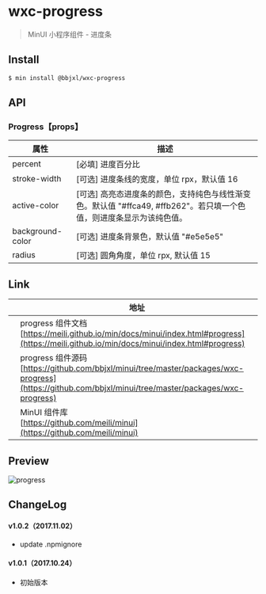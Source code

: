 # wxc-progress

> MinUI 小程序组件 - 进度条

## Install

``` bash
$ min install @bbjxl/wxc-progress
```

## API

### Progress【props】

| 属性 | 描述 |
| --- | --- |
| percent | [必填] 进度百分比 |
| stroke-width | [可选] 进度条线的宽度，单位 rpx，默认值 16 |
| active-color | [可选] 高亮态进度条的颜色，支持纯色与线性渐变色。默认值 "#ffca49, #ffb262"。若只填一个色值，则进度条显示为该纯色值。 |
| background-color | [可选] 进度条背景色，默认值 "#e5e5e5" |
| radius | [可选] 圆角角度，单位 rpx, 默认值 15|

## Link
||地址|
|--|---|
||progress 组件文档 <br> [https://meili.github.io/min/docs/minui/index.html#progress](https://meili.github.io/min/docs/minui/index.html#progress)<br>|
||progress 组件源码 <br> [https://github.com/bbjxl/minui/tree/master/packages/wxc-progress](https://github.com/bbjxl/minui/tree/master/packages/wxc-progress)<br>|
||MinUI 组件库 <br> [https://github.com/meili/minui](https://github.com/meili/minui) <br>|

## Preview
![progress](https://s10.mogucdn.com/mlcdn/c45406/171107_5f3k62j3l78g2kh8ggdle7g3e9jd7_480x480.jpg_225x999.jpg)

##  ChangeLog

#### v1.0.2（2017.11.02）

- update .npmignore

#### v1.0.1（2017.10.24）

- 初始版本

